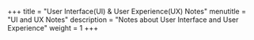 +++
title = "User Interface(UI) & User Experience(UX) Notes"
menutitle = "UI and UX Notes"
description = "Notes about User Interface and User Experience"
weight = 1
+++
